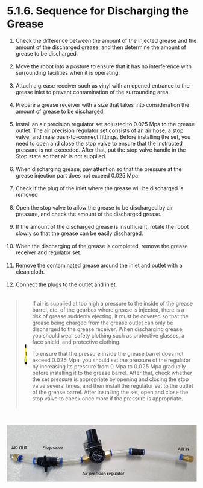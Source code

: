 ﻿# 5.1.6. Sequence for Discharging the Grease

<ol style="list-style-type:decimal" start="1">
		<li>
Check the difference between the amount of the injected grease and the amount of the discharged grease, and then determine the amount of grease to be discharged.
  </li><br>
    <li>
Move the robot into a posture to ensure that it has no interference with surrounding facilities when it is operating.
  </li><br>
    <li>
Attach a grease receiver such as vinyl with an opened entrance to the grease inlet to prevent contamination of the surrounding area.
  </li><br>
    <li>
Prepare a grease receiver with a size that takes into consideration the amount of grease to be discharged.
  </li><br>
    <li>
Install an air precision regulator set adjusted to 0.025 Mpa to the grease outlet.
The air precision regulator set consists of an air hose, a stop valve, and male push-to-connect fittings. Before installing the set, you need to open and close the stop valve to ensure that the instructed pressure is not exceeded. After that, put the stop valve handle in the Stop state so that air is not supplied.
  </li><br>
    <li>
When discharging grease, pay attention so that the pressure at the grease injection part does not exceed 0.025 Mpa.
  </li><br>
    <li>
Check if the plug of the inlet where the grease will be discharged is removed
  </li><br>
    <li>
Open the stop valve to allow the grease to be discharged by air pressure, and check the amount of the discharged grease.
  </li><br>
    <li>
If the amount of the discharged grease is insufficient, rotate the robot slowly so that the grease can be easily discharged.
  </li><br>
    <li>
When the discharging of the grease is completed, remove the grease receiver and regulator set.
  </li><br>
    <li>
Remove the contaminated grease around the inlet and outlet with a clean cloth.
  </li><br>
    <li>
Connect the plugs to the outlet and inlet.
</li><br>	
</ol>


<blockquote>
<table border="0">
<thead>
  <tr>
    <td>
    <div align="center">
      <img src="../../_assets/주의표시.png" width = 60 height = 60>
    </div>
    </td>
    <td colspan="4">If air is supplied at too high a pressure to the inside of the grease barrel, etc. of the gearbox where grease is injected, there is a risk of grease suddenly ejecting. It must be covered so that the grease being charged from the grease outlet can only be discharged to the grease receiver. When discharging grease, you should wear safety clothing such as protective glasses, a face shield, and protective clothing.
<p>

To ensure that the pressure inside the grease barrel does not exceed 0.025 Mpa, you should set the pressure of the regulator by increasing its pressure from 0 Mpa to 0.025 Mpa gradually before installing it to the grease barrel. After that, check whether the set pressure is appropriate by opening and closing the stop valve several times, and then install the regulator set to the outlet of the grease barrel. After installing the set, open and close the stop valve to check once more if the pressure is appropriate.
</td>
  </tr>
</thead>
</table>  
</blockquote>
<br>

![](../../_assets/그림_5.1.8_그리스_배출_순서.png  )

